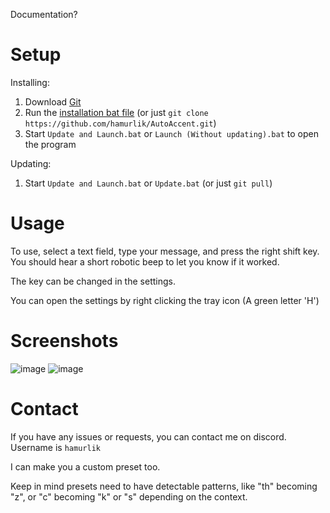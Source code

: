 Documentation?

# Setup

Installing:
1. Download [Git](https://git-scm.com/download/win)
2. Run the [installation bat file](https://raw.githack.com/hamurlik/AutoAccent/master/Scripts/Install%20AutoAccent.bat) (or just `git clone https://github.com/hamurlik/AutoAccent.git`)
3. Start `Update and Launch.bat` or `Launch (Without updating).bat` to open the program


Updating:
1. Start `Update and Launch.bat` or `Update.bat` (or just `git pull`)


# Usage

To use, select a text field, type your message, and press the right shift key.
You should hear a short robotic beep to let you know if it worked.

The key can be changed in the settings.

You can open the settings by right clicking the tray icon (A green letter 'H')

# Screenshots

![image](https://github.com/hamurlik/AutoAccent/assets/75280571/4559b5d9-a6b2-4031-b5a3-3a27de978a4c)
![image](https://github.com/hamurlik/AutoAccent/assets/75280571/8a5e5246-6d95-403c-9245-633c5c86696a)


# Contact

If you have any issues or requests, you can contact me on discord. Username is `hamurlik`

I can make you a custom preset too.

Keep in mind presets need to have detectable patterns, like "th" becoming "z", or "c" becoming "k" or "s" depending on the context.
